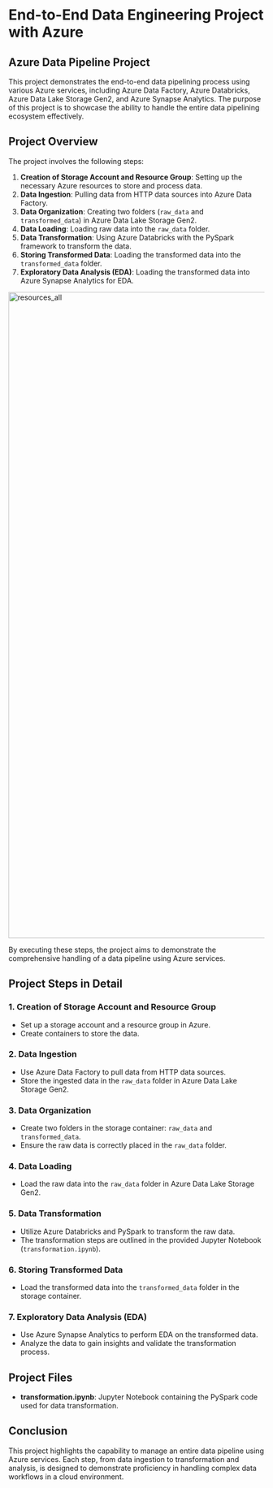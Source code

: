 # End-to-End Data Engineering Project with Azure

## Azure Data Pipeline Project

This project demonstrates the end-to-end data pipelining process using various Azure services, including Azure Data Factory, Azure Databricks, Azure Data Lake Storage Gen2, and Azure Synapse Analytics. The purpose of this project is to showcase the ability to handle the entire data pipelining ecosystem effectively.

## Project Overview

The project involves the following steps:
1. **Creation of Storage Account and Resource Group**: Setting up the necessary Azure resources to store and process data.
2. **Data Ingestion**: Pulling data from HTTP data sources into Azure Data Factory.
3. **Data Organization**: Creating two folders (`raw_data` and `transformed_data`) in Azure Data Lake Storage Gen2.
4. **Data Loading**: Loading raw data into the `raw_data` folder.
5. **Data Transformation**: Using Azure Databricks with the PySpark framework to transform the data.
6. **Storing Transformed Data**: Loading the transformed data into the `transformed_data` folder.
7. **Exploratory Data Analysis (EDA)**: Loading the transformed data into Azure Synapse Analytics for EDA.

<img width="1273" alt="resources_all" src="https://github.com/AdityaKobbai/End-to-End-Data-Engineering-Project-with-Azure/assets/47831290/1afce7ea-b3a1-4c7c-95be-8c5787c45696">

By executing these steps, the project aims to demonstrate the comprehensive handling of a data pipeline using Azure services.

## Project Steps in Detail

### 1. Creation of Storage Account and Resource Group
- Set up a storage account and a resource group in Azure.
- Create containers to store the data.

### 2. Data Ingestion
- Use Azure Data Factory to pull data from HTTP data sources.
- Store the ingested data in the `raw_data` folder in Azure Data Lake Storage Gen2.

### 3. Data Organization
- Create two folders in the storage container: `raw_data` and `transformed_data`.
- Ensure the raw data is correctly placed in the `raw_data` folder.

### 4. Data Loading
- Load the raw data into the `raw_data` folder in Azure Data Lake Storage Gen2.

### 5. Data Transformation
- Utilize Azure Databricks and PySpark to transform the raw data.
- The transformation steps are outlined in the provided Jupyter Notebook (`transformation.ipynb`).

### 6. Storing Transformed Data
- Load the transformed data into the `transformed_data` folder in the storage container.

### 7. Exploratory Data Analysis (EDA)
- Use Azure Synapse Analytics to perform EDA on the transformed data.
- Analyze the data to gain insights and validate the transformation process.

## Project Files

- **transformation.ipynb**: Jupyter Notebook containing the PySpark code used for data transformation.

## Conclusion

This project highlights the capability to manage an entire data pipeline using Azure services. Each step, from data ingestion to transformation and analysis, is designed to demonstrate proficiency in handling complex data workflows in a cloud environment.
